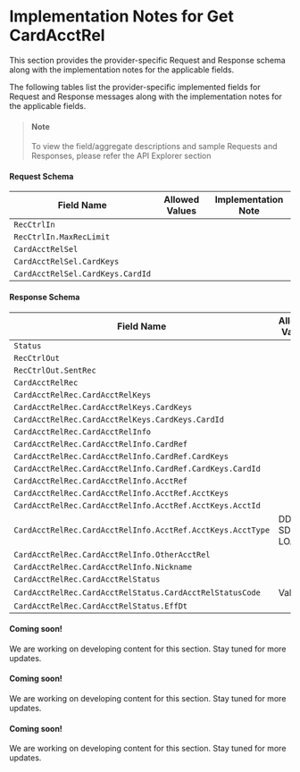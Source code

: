 # Implementation Notes for Get CardAcctRel
This section provides the provider-specific Request and Response schema along with the implementation notes for the applicable fields.
<!-- 
type: tab 
titles: Premier, Precision, Signature, Cleartouch, 
-->


The following tables list the provider-specific implemented fields for Request and Response messages along with the implementation notes for the applicable fields. 


<!-- theme: info -->
> #### Note
> 
> To view the field/aggregate descriptions and sample Requests and Responses, please refer the API Explorer section


#### Request Schema
|Field Name|Allowed Values|Implementation Note|
|----|----|----|
|`RecCtrlIn`|||
|`RecCtrlIn.MaxRecLimit`|||
|`CardAcctRelSel`|||
|`CardAcctRelSel.CardKeys`|||
|`CardAcctRelSel.CardKeys.CardId`|||
#### Response Schema
|Field Name|Allowed Values|Implementation Note|
|----|----|----|
|`Status`|||
|`RecCtrlOut`|||
|`RecCtrlOut.SentRec`|||
|`CardAcctRelRec`|||
|`CardAcctRelRec.CardAcctRelKeys`|||
|`CardAcctRelRec.CardAcctRelKeys.CardKeys`|||
|`CardAcctRelRec.CardAcctRelKeys.CardKeys.CardId`|||
|`CardAcctRelRec.CardAcctRelInfo`|||
|`CardAcctRelRec.CardAcctRelInfo.CardRef`|||
|`CardAcctRelRec.CardAcctRelInfo.CardRef.CardKeys`|||
|`CardAcctRelRec.CardAcctRelInfo.CardRef.CardKeys.CardId`|||
|`CardAcctRelRec.CardAcctRelInfo.AcctRef`|||
|`CardAcctRelRec.CardAcctRelInfo.AcctRef.AcctKeys`|||
|`CardAcctRelRec.CardAcctRelInfo.AcctRef.AcctKeys.AcctId`|||
|`CardAcctRelRec.CardAcctRelInfo.AcctRef.AcctKeys.AcctType`|DDA<br>SDA<br>LOAN||
|`CardAcctRelRec.CardAcctRelInfo.OtherAcctRel`|||
|`CardAcctRelRec.CardAcctRelInfo.Nickname`|||
|`CardAcctRelRec.CardAcctRelStatus`|||
|`CardAcctRelRec.CardAcctRelStatus.CardAcctRelStatusCode`|Valid||
|`CardAcctRelRec.CardAcctRelStatus.EffDt`|||
<!-- type: tab -->


#### Coming soon!
We are working on developing content for this section. Stay tuned for more updates. 


<!-- type: tab -->


#### Coming soon!
We are working on developing content for this section. Stay tuned for more updates. 


<!-- type: tab -->


#### Coming soon!
We are working on developing content for this section. Stay tuned for more updates. 


<!-- type: tab-end -->
